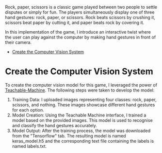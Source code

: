 
Rock, paper, scissors is a classic game played between two people to settle disputes or simply for fun. The players simultaneously display one of three hand gestures: rock, paper, or scissors. Rock beats scissors by crushing it, scissors beat paper by cutting it, and paper beats rock by covering it.

In this implementation of the game, I introduce an interactive twist where the user can play against the computer by making hand gestures in front of their camera.


- [Create the Computer Vision System](#create-the-computer-vision-system)

# Create the Computer Vision System

To create the computer vision model for this game, I leveraged the power of [Teachable-Machine](https://teachablemachine.withgoogle.com). The following steps were taken to develop the model:

1) Training Data: I uploaded images representing four classes: rock, paper, scissors, and nothing. These images showcase different hand gestures for each option.
2) Model Creation: Using the Teachable Machine interface, I trained a model based on the provided images. This model is used to recognise and classify the hand gestures accurately.
3) Model Output: After the training process, the model was  downloaded from the "Tensorflow" tab. The resulting model is named keras_model.h5 and the corresponding text file containing the labels is named labels.txt.



